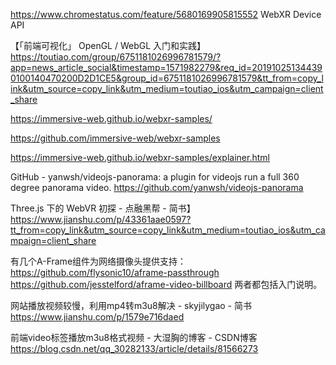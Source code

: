 https://www.chromestatus.com/feature/5680169905815552
WebXR Device API


【「前端可视化」 OpenGL / WebGL 入门和实践】https://toutiao.com/group/6751181026996781579/?app=news_article_social&timestamp=1571982279&req_id=201910251344390100140470200D2D1CE5&group_id=6751181026996781579&tt_from=copy_link&utm_source=copy_link&utm_medium=toutiao_ios&utm_campaign=client_share


https://immersive-web.github.io/webxr-samples/


https://github.com/immersive-web/webxr-samples

https://immersive-web.github.io/webxr-samples/explainer.html

GitHub - yanwsh/videojs-panorama: a plugin for videojs run a full 360 degree panorama video.
https://github.com/yanwsh/videojs-panorama


Three.js 下的 WebVR 初探 - 点融黑帮 - 简书】https://www.jianshu.com/p/43361aae0597?tt_from=copy_link&utm_source=copy_link&utm_medium=toutiao_ios&utm_campaign=client_share


有几个A-Frame组件为网络摄像头提供支持：
https://github.com/flysonic10/aframe-passthrough
https://github.com/jesstelford/aframe-video-billboard
两者都包括入门说明。


网站播放视频较慢，利用mp4转m3u8解决 - skyjilygao - 简书
https://www.jianshu.com/p/1579e716daed


前端video标签播放m3u8格式视频 - 大湿胸的博客 - CSDN博客
https://blog.csdn.net/qq_30282133/article/details/81566273
